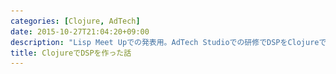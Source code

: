 ```yaml
---
categories: [Clojure, AdTech]
date: 2015-10-27T21:04:20+09:00
description: "Lisp Meet Upでの発表用。AdTech Studioでの研修でDSPをClojureで作った話。"
title: ClojureでDSPを作った話
---
```


<section data-markdown
    data-separator="\n\n"
    data-vertical="\n\n"
    data-notes="^Note:">
<script type="text/template">
# ClojureでDSPを作った話
----------------------
Lisp Meet Up #3
<!-- .slide: class="center" -->

# About Me
---------
![κeenのアイコン](/images/icon.png) <!-- .element: style="position:absolute;right:0;z-index:-1" -->

 + κeen
 + [@blackenedgold](https://twitter.com/blackenedgold)
 + Github: [KeenS](https://github.com/KeenS)
 + サイバーエージェントのエンジニア
 + Lisp, ML, Shell Scriptあたりを書きます


# DSPとは
--------

* Demand Side Platform
* 広告主から広告を集めて広告の表示権を競り落し、適切な広告を出す
  0. 広告主を集めて
  1. 競りの通知を受け取って
  2. 一番コスパが良さそうな広告を選んで
  3. 入札して
  4. 落札通知を受け取る
  5. 落札したら広告を出す


 
# ひとりDSP
----------

* AdTech Studioの新卒研修
* 2ヶ月間、業務時間の20%を使ってDSPを作る
  + 実質8営業日
* 業務ロジックを理解することが目的
* 最後に新卒の作ったDSP同士で競争、利益が得点になる
* 他には最終発表での得点も
* **研修なので好きにやっていい**
  + Clojureで書くことに
* サーバーの他は広告主データと学習用データが与えられる



<iframe src="//www.slideshare.net/slideshow/embed_code/key/92I5tQt6q6IjII" width="425" height="355" frameborder="0" marginwidth="0" marginheight="0" scrolling="no" style="border:1px solid #CCC; border-width:1px; margin-bottom:5px; max-width: 100%;" allowfullscreen> </iframe> <div style="margin-bottom:5px"> <strong> <a href="//www.slideshare.net/prir/ss-35918532" title="日本におけるアドテク市場とサイバーエージェントのアドテク事業について" target="_blank">日本におけるアドテク市場とサイバーエージェントのアドテク事業について</a> </strong> from <strong><a href="//www.slideshare.net/prir" target="_blank">CyberAgent, Inc.</a></strong> </div>


# 作るもの
---------

* 競りの通知を受け取って入札するJSON REST API
* 落札の通知を受け取るJSON REST API
  + 割とシンプル
* 「一番コスパが良さそうな広告を選ぶ」部分は色々と工夫する
* 今回は広告を出すところまではやらない
* クリック情報は落札通知に入ってる


# b11dについて
-------------

* 今回作ったDSP
* [KeenS/b11d](https://github.com/KeenS/b11d)
* Clojure製
* 5日くらいで作った
* あまりゴテゴテしない方針
  + 今回パフォーマンスは無視していい
  + Clojureに慣れてないので学習コストも抑えたい
* NginXとAppとMySQL構成+α
* DBは綺麗に設計したい
* 1リクエスト毎にDBを引きにいく素敵仕様


# WAP
-----

* Compojure
* Sinatra likeなやつ
* ringの上に乗っかてる
* かなりシンプルな部類だがJSON REST API程度ならこれで十分
* ringミドルウェアのでJSON部分も抽象化
* 学習コストが低いので気軽に始められる


# JSONライブラリ
--------------

* ring.middleware.json/wrap-json-{body, response}
  + JSON->マップとマップ->JSON
  + bodyの方はキーがStringになるのが微妙
    - セキュリティ的に仕方ない
  + Content-Typeを指定しないと動かない罠
* cheshire
  + 事前データをインポートするのに使った
  + ringのJSONミドルウェアの依存なのでそのまま使った
  + 自然で使い易いAPI


# データベース接続
----------------

* java.jdbc
* JDBCのClojure向けラッパ?
* DataSourceを自分で渡すのでコネクションプールも簡単
* SQL手書きしたら良い感じにマップを返してくれる
* Storeはカラムと値の対応を手書き
* 便利マクロもいくつか


# データベース接続
----------------

* eager loading面倒問題
  + 入れ子オブジェクトを保存する方も面倒だった
  + ORMの便利さを実感。
* bulk insert難しい問題
  + 実行時可変長引数難しい
* ORMはXXXを使うかJavaのやつをそのまま使う?
* JavaはXMLさえ我慢すれば割と良い奴揃ってる
* しかしレスポンスはマップで欲しいかも


# 運用
-----

* warに固めてTomcat vs スタンドアロンなfat jar
* 今回はfat jarを選択
* スタンドアロンだとsupervisordとかでの管理が楽
* Tomcatの運用経験がない
* Jetty中々優秀らしい
* jstatを使ってMackerelでメトリクス取った


# 非同期化
---------

* core.async/goで手軽に非同期
* DBへの書き込みを非同期にした
* DB書き込みでエラーが出ても500にならない恐怖
* 最初の方で支払いを記録出来てなくて予算管理が死亡
  + 予算管理失敗ペナルティで、大分点数引かれたらしい
* goroutineでの例外処理どうやるんだろう。


# 開発環境
---------

* nREPL + Emacs + CIDER
* 補完の設定上手くいかなかった
* 諸々地味に不便
* 起動遅い
* Emacs側からnREPL立ち上げたい
* サーバーのライブリロード欲しい
* 正解が欲しい



# その他Clojureについて
---------------------

* コンスのCarを取るのに`hd`か`head`か`car`か分かんなかった
  + 結局どれでもなくて`first`だった
* 引数のパターンマッチが便利
  + JSON REST APIだとリクエストに何を期待してるのか分かりづらい
  + パターンマッチがドキュメントになる
* やっぱJavaのライブラリ使えるの便利


# 落穂拾い
---------

* デプロイにはシェルスクリプト
  + お家芸
* 「一番コスパが良さそうな広告を選んで入札」で統計か機械学習が必要
  + 1回表示した時の収益の期待値を計算する
* 今回は事前データの統計を使った
  + 理想的には機械学習。時間変化についていける
* In Appでオンライン学習出来るライブラリが思ったよりない
  + 分散処理向けの大袈裟なのが多い
  + Weka? liblinear-java?
* 後で考えたらIncanter使えばよかった


# まとめ
-------

* 給料貰いながらLisp書いた
* ClojureでDSP作った
* Clojureで機械学習したかったけど間に合わなかった


# 参考
------

* [Internal of b11d | κeenのHappy Hacκing Blog](http://keens.github.io/slide/Internal_of_b11d/)

</script>
</section>

